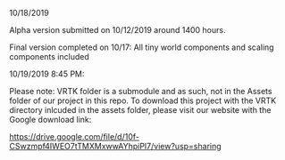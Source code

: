 10/18/2019

Alpha version submitted on 10/12/2019 around 1400 hours.

Final version completed on 10/17: All tiny world components and scaling components included

10/19/2019 8:45 PM:

Please note: VRTK folder is a submodule and as such, not in the Assets folder of our project in this repo. To download this project with the VRTK directory inlcuded in the assets folder, please visit our website with the Google download link:

https://drive.google.com/file/d/10f-CSwzmpf4IWEO7tTMXMxwwAYhpiPI7/view?usp=sharing
